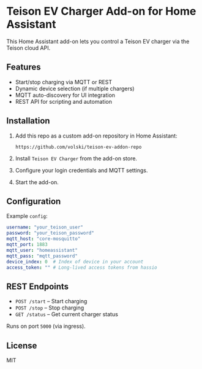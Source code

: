 # Teison EV Charger Add-on for Home Assistant

This Home Assistant add-on lets you control a Teison EV charger via the Teison cloud API.

## Features

- Start/stop charging via MQTT or REST
- Dynamic device selection (if multiple chargers)
- MQTT auto-discovery for UI integration
- REST API for scripting and automation

## Installation

1. Add this repo as a custom add-on repository in Home Assistant:
   ```
   https://github.com/volski/teison-ev-addon-repo
   ```

2. Install `Teison EV Charger` from the add-on store.
3. Configure your login credentials and MQTT settings.
4. Start the add-on.

## Configuration

Example `config`:

```yaml
username: "your_teison_user"
password: "your_teison_password"
mqtt_host: "core-mosquitto"
mqtt_port: 1883
mqtt_user: "homeassistant"
mqtt_pass: "mqtt_password"
device_index: 0  # Index of device in your account
access_token: "" # Long-lived access tokens from hassio
```

## REST Endpoints

- `POST /start` – Start charging
- `POST /stop` – Stop charging
- `GET /status` – Get current charger status

Runs on port `5000` (via ingress).

## License

MIT
